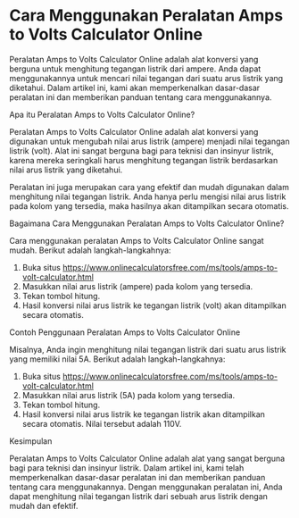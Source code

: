 Cara Menggunakan Peralatan Amps to Volts Calculator Online
==========================================================

Peralatan Amps to Volts Calculator Online adalah alat konversi yang berguna untuk menghitung tegangan listrik dari ampere. Anda dapat menggunakannya untuk mencari nilai tegangan dari suatu arus listrik yang diketahui. Dalam artikel ini, kami akan memperkenalkan dasar-dasar peralatan ini dan memberikan panduan tentang cara menggunakannya.

Apa itu Peralatan Amps to Volts Calculator Online?

Peralatan Amps to Volts Calculator Online adalah alat konversi yang digunakan untuk mengubah nilai arus listrik (ampere) menjadi nilai tegangan listrik (volt). Alat ini sangat berguna bagi para teknisi dan insinyur listrik, karena mereka seringkali harus menghitung tegangan listrik berdasarkan nilai arus listrik yang diketahui.

Peralatan ini juga merupakan cara yang efektif dan mudah digunakan dalam menghitung nilai tegangan listrik. Anda hanya perlu mengisi nilai arus listrik pada kolom yang tersedia, maka hasilnya akan ditampilkan secara otomatis.

Bagaimana Cara Menggunakan Peralatan Amps to Volts Calculator Online?

Cara menggunakan peralatan Amps to Volts Calculator Online sangat mudah. Berikut adalah langkah-langkahnya:

1. Buka situs <https://www.onlinecalculatorsfree.com/ms/tools/amps-to-volt-calculator.html>
2. Masukkan nilai arus listrik (ampere) pada kolom yang tersedia.
3. Tekan tombol hitung.
4. Hasil konversi nilai arus listrik ke tegangan listrik (volt) akan ditampilkan secara otomatis.

Contoh Penggunaan Peralatan Amps to Volts Calculator Online

Misalnya, Anda ingin menghitung nilai tegangan listrik dari suatu arus listrik yang memiliki nilai 5A. Berikut adalah langkah-langkahnya:

1. Buka situs <https://www.onlinecalculatorsfree.com/ms/tools/amps-to-volt-calculator.html>
2. Masukkan nilai arus listrik (5A) pada kolom yang tersedia.
3. Tekan tombol hitung.
4. Hasil konversi nilai arus listrik ke tegangan listrik akan ditampilkan secara otomatis. Nilai tersebut adalah 110V.

Kesimpulan

Peralatan Amps to Volts Calculator Online adalah alat yang sangat berguna bagi para teknisi dan insinyur listrik. Dalam artikel ini, kami telah memperkenalkan dasar-dasar peralatan ini dan memberikan panduan tentang cara menggunakannya. Dengan menggunakan peralatan ini, Anda dapat menghitung nilai tegangan listrik dari sebuah arus listrik dengan mudah dan efektif.